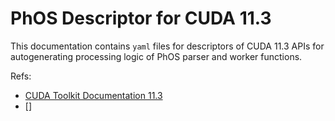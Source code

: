 # PhOS Descriptor for CUDA 11.3

This documentation contains `yaml` files for descriptors of CUDA 11.3 APIs for autogenerating processing logic of PhOS parser and worker functions.

Refs:
* [CUDA Toolkit Documentation 11.3](https://docs.nvidia.com/cuda/archive/11.3.0/cuda-runtime-api/index.html)
* []